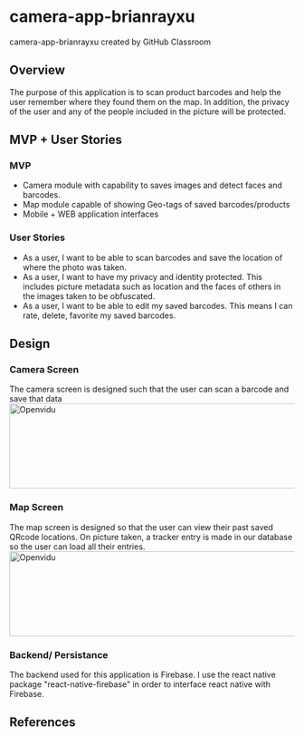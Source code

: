 # camera-app-brianrayxu
camera-app-brianrayxu created by GitHub Classroom

## Overview
The purpose of this application is to scan product barcodes and help the user remember where they found them on the map. In addition, the privacy of the user and any of the people included in the picture will be protected.

## MVP + User Stories
### MVP
- Camera module with capability to saves images and detect faces and barcodes.
- Map module capable of showing Geo-tags of saved barcodes/products
- Mobile + WEB application interfaces

### User Stories
- As a user, I want to be able to scan barcodes and save the location of where the photo was taken.
- As a user, I want to have my privacy and identity protected. This includes picture metadata such as location and the faces of others in the images taken to be obfuscated. 
- As a user, I want to be able to edit my saved barcodes. This means I can rate, delete, favorite my saved barcodes.
 
## Design

### Camera Screen
The camera screen is designed such that the user can scan a barcode and save that data
<img src="Images/openvidulogo.png" alt="Openvidu" height="150" width="750"/>
### Map Screen
The map screen is designed so that the user can view their past saved QRcode locations. On picture taken, a tracker entry is made in our database so the user can load all their entries.
<img src="Images/openvidulogo.png" alt="Openvidu" height="150" width="750"/>
### Backend/ Persistance
The backend used for this application is Firebase. I use the react native package "react-native-firebase" in order to interface react native with Firebase.

## References
